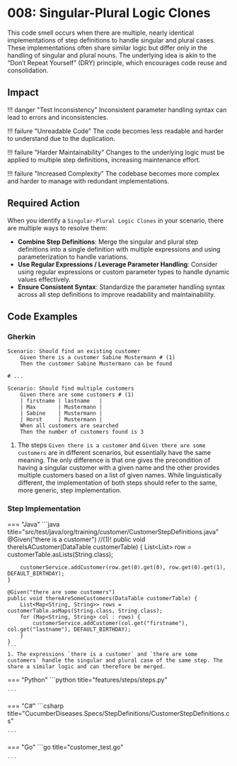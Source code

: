 # 008: Singular-Plural Logic Clones

This code smell occurs when there are multiple, nearly identical implementations of step definitions to handle singular and plural cases. These implementations often share similar logic but differ only in the handling of singular and plural nouns. The underlying idea is akin to the “Don’t Repeat Yourself” (DRY) principle, which encourages code reuse and consolidation.

## Impact

!!! danger "Test Inconsistency"
    Inconsistent parameter handling syntax can lead to errors and inconsistencies.

!!! failure "Unreadable Code"
    The code becomes less readable and harder to understand due to the duplication.

!!! failure "Harder Maintainability"
    Changes to the underlying logic must be applied to multiple step definitions, increasing maintenance effort.

!!! failure "Increased Complexity"
    The codebase becomes more complex and harder to manage with redundant implementations.


## Required Action
When you identify a `Singular-Plural Logic Clones` in your scenario, there are multiple ways to resolve them:

* **Combine Step Definitions**: Merge the singular and plural step definitions into a single definition with multiple expressions and using parameterization to handle variations.
* **Use Regular Expressions / Leverage Parameter Handling**: Consider using regular expressions or custom parameter types to handle dynamic values effectively.
* **Ensure Consistent Syntax**: Standardize the parameter handling syntax across all step definitions to improve readability and maintainability.

## Code Examples

### Gherkin
```gherkin
Scenario: Should find an existing customer
    Given there is a customer Sabine Mustermann # (1)
    Then the customer Sabine Mustermann can be found

# ...

Scenario: Should find multiple customers
    Given there are some customers # (1)
    | firstname | lastname   |
    | Max       | Mustermann |
    | Sabine    | Mustermann |
    | Horst     | Mustermann |
    When all customers are searched
    Then the number of customers found is 3
```

1. The steps `Given there is a customer` and `Given there are some customers` are in different scenarios, but essentially have the same meaning. The only difference is that one gives the precondition of having a singular customer with a given name and the other provides multiple customers based on a list of given names. While linguistically different, the implementation of both steps should refer to the same, more generic, step implementation.

### Step Implementation
=== "Java"
    ```java title="src/test/java/org/training/customer/CustomerStepDefinitions.java"
    @Given("there is a customer")  //(1)!
    public void thereIsACustomer(DataTable customerTable) {
        List<List<String>> row = customerTable.asLists(String.class);

        customerService.addCustomer(row.get(0).get(0), row.get(0).get(1), DEFAULT_BIRTHDAY);
    }

    @Given("there are some customers")
    public void thereAreSomeCustomers(DataTable customerTable) {
        List<Map<String, String>> rows = customerTable.asMaps(String.class, String.class);
        for (Map<String, String> col : rows) {
            customerService.addCustomer(col.get("firstname"), col.get("lastname"), DEFAULT_BIRTHDAY);
        }
    }
    ```
    1. The expressions `there is a customer` and `there are some customers` handle the singular and plural case of the same step. The share a similar logic and can therefore be merged.
    
=== "Python"
    ```python title="features/steps/steps.py"

    ```

=== "C#"
    ```csharp title="CucumberDiseases.Specs/StepDefinitions/CustomerStepDefinitions.cs"

    ```

=== "Go"
    ```go title="customer_test.go"

    ```
